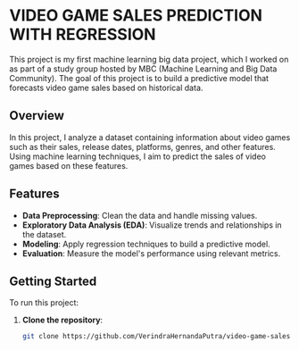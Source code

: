 # VIDEO GAME SALES PREDICTION WITH REGRESSION

This project is my first machine learning big data project, which I worked on as part of a study group hosted by MBC (Machine Learning and Big Data Community). The goal of this project is to build a predictive model that forecasts video game sales based on historical data.

## Overview
In this project, I analyze a dataset containing information about video games such as their sales, release dates, platforms, genres, and other features. Using machine learning techniques, I aim to predict the sales of video games based on these features.

## Features
- **Data Preprocessing**: Clean the data and handle missing values.
- **Exploratory Data Analysis (EDA)**: Visualize trends and relationships in the dataset.
- **Modeling**: Apply regression techniques to build a predictive model.
- **Evaluation**: Measure the model's performance using relevant metrics.

## Getting Started

To run this project:

1. **Clone the repository**:

   ```bash
   git clone https://github.com/VerindraHernandaPutra/video-game-sales-prediction.git
